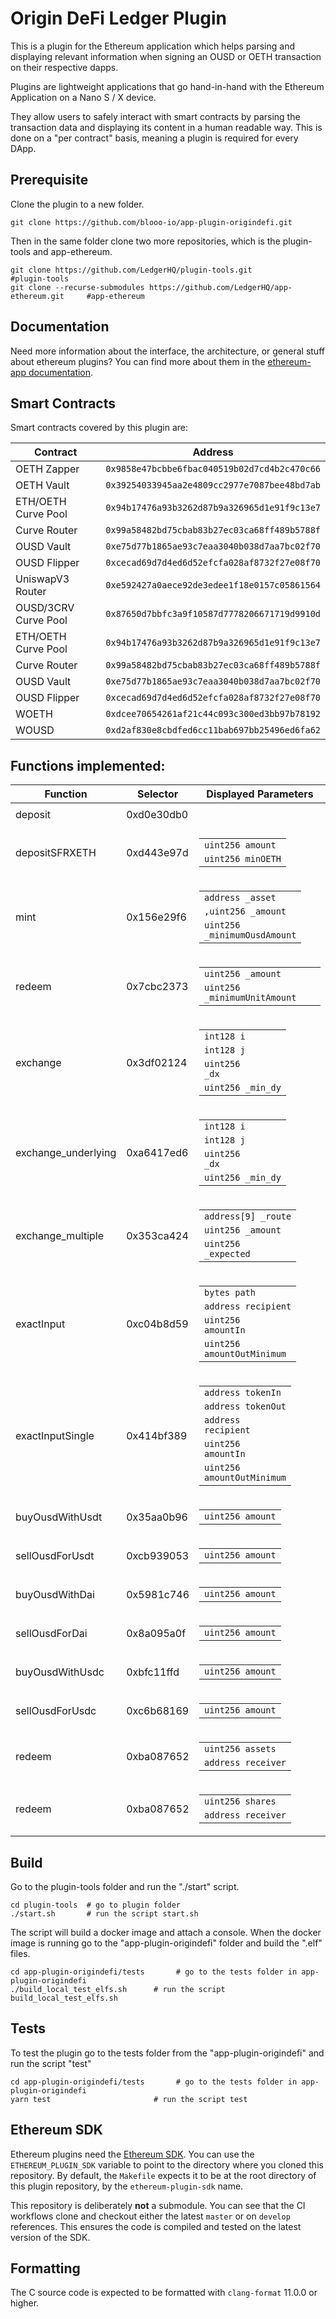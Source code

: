 # Origin DeFi Ledger Plugin

This is a plugin for the Ethereum application which helps parsing and displaying relevant information when signing an OUSD or OETH transaction on their respective dapps.

Plugins are lightweight applications that go hand-in-hand with the Ethereum
Application on a Nano S / X device.

They allow users to safely interact with smart contracts by parsing the
transaction data and displaying its content in a human readable way. This is
done on a "per contract" basis, meaning a plugin is required for every DApp.

## Prerequisite

Clone the plugin to a new folder.

```shell
git clone https://github.com/blooo-io/app-plugin-origindefi.git
```

Then in the same folder clone two more repositories, which is the plugin-tools and app-ethereum.

```shell
git clone https://github.com/LedgerHQ/plugin-tools.git                          #plugin-tools
git clone --recurse-submodules https://github.com/LedgerHQ/app-ethereum.git     #app-ethereum
```
## Documentation

Need more information about the interface, the architecture, or general stuff about ethereum plugins? You can find more about them in the [ethereum-app documentation](https://github.com/LedgerHQ/app-ethereum/blob/master/doc/ethapp_plugins.asc).

## Smart Contracts

Smart contracts covered by this plugin are:

| Contract | Address |
| ---       | --- |
| OETH Zapper  | `0x9858e47bcbbe6fbac040519b02d7cd4b2c470c66`|
| OETH Vault  | `0x39254033945aa2e4809cc2977e7087bee48bd7ab`|
| ETH/OETH Curve Pool  | `0x94b17476a93b3262d87b9a326965d1e91f9c13e7`|
| Curve Router   | `0x99a58482bd75cbab83b27ec03ca68ff489b5788f`|
| OUSD Vault   | `0xe75d77b1865ae93c7eaa3040b038d7aa7bc02f70`|
| OUSD Flipper   | `0xcecad69d7d4ed6d52efcfa028af8732f27e08f70`|
| UniswapV3 Router  | `0xe592427a0aece92de3edee1f18e0157c05861564`|
| OUSD/3CRV Curve Pool  | `0x87650d7bbfc3a9f10587d7778206671719d9910d`|
| ETH/OETH Curve Pool  | `0x94b17476a93b3262d87b9a326965d1e91f9c13e7`|
| Curve Router   | `0x99a58482bd75cbab83b27ec03ca68ff489b5788f`|
| OUSD Vault   | `0xe75d77b1865ae93c7eaa3040b038d7aa7bc02f70`|
| OUSD Flipper   | `0xcecad69d7d4ed6d52efcfa028af8732f27e08f70`|
| WOETH   | `0xdcee70654261af21c44c093c300ed3bb97b78192`|
| WOUSD   | `0xd2af830e8cbdfed6cc11bab697bb25496ed6fa62`|

## Functions implemented:


|    Function   | Selector  | Displayed Parameters |
| ---           | ---       | --- |
|deposit | 0xd0e30db0| <table>  <tbody> </tbody> </table> |
|depositSFRXETH | 0xd443e97d| <table>  <tbody>  <tr> <td><code>uint256 amount</code></td></tr> <tr><td><code>uint256 minOETH</code></td></tr> </tbody> </table> |
|mint  | 0x156e29f6| <table>  <tbody>  <tr><td><code>address _asset</code></td></tr> <tr><td><code>,uint256 _amount</code></td></tr> <tr><td><code>uint256 _minimumOusdAmount</code></td></tr> </tbody> </table>|
|redeem | 0x7cbc2373| <table>  <tbody>  <tr><td><code>uint256 _amount</code></td></tr> <tr><td><code>uint256 _minimumUnitAmount</code></td></tr> </tbody> </table>|
|exchange  | 0x3df02124| <table>  <tbody>  <tr><td><code>int128 i</code></td></tr> <tr><td><code>int128 j</code></td></tr> <tr><td><code>uint256 _dx</code></td></tr> <tr><td><code>uint256 _min_dy</code></td></tr> </tbody> </table>|
|exchange_underlying  | 0xa6417ed6| <table>  <tbody>  <tr><td><code>int128 i</code></td></tr> <tr><td><code>int128 j</code></td></tr> <tr><td><code>uint256 _dx</code></td></tr> <tr><td><code>uint256 _min_dy</code></td></tr> </tbody> </table>|
|exchange_multiple | 0x353ca424| <table>  <tbody> <tr><td><code>address[9] _route</code></td></tr> <tr><td><code>uint256 _amount</code></td></tr> <tr><td><code>uint256 _expected</code></td></tr> </tbody> </table>|
|exactInput  | 0xc04b8d59| <table>  <tbody>  <tr><td><code>bytes path</code></td></tr> <tr><td><code>address recipient</code></td></tr> <tr><td><code>uint256 amountIn</code></td></tr> <tr><td><code>uint256 amountOutMinimum</code></td></tr> </tbody> </table> |
|exactInputSingle  | 0x414bf389| <table>  <tbody>  <tr><td><code>address tokenIn</code></td></tr> <tr><td><code>address tokenOut</code></td></tr> <tr><td><code>address recipient</code></td></tr> <tr><td><code>uint256 amountIn</code></td></tr> <tr><td><code>uint256 amountOutMinimum</code></td></tr> </tbody> </table>|
|buyOusdWithUsdt  | 0x35aa0b96| <table>  <tbody> <tr><td><code>uint256 amount</code></td></tr> </tbody> </table>|
|sellOusdForUsdt  | 0xcb939053| <table>  <tbody> <tr><td><code>uint256 amount</code></td></tr> </tbody> </table>|
|buyOusdWithDai  | 0x5981c746| <table>  <tbody> <tr><td><code>uint256 amount</code></td></tr> </tbody> </table>|
|sellOusdForDai  | 0x8a095a0f| <table>  <tbody>  <tr><td><code>uint256 amount</code></td></tr> </tbody> </table> |
|buyOusdWithUsdc  | 0xbfc11ffd| <table>  <tbody>  <tr><td><code>uint256 amount</code></td></tr> </tbody> </table> |
|sellOusdForUsdc  | 0xc6b68169| <table>  <tbody>  <tr><td><code>uint256 amount</code></td></tr> </tbody> </table> |
|redeem  | 0xba087652| <table>  <tbody>  <tr><td><code>uint256 assets</code></td></tr> <tr><td><code>address receiver</code></td></tr> </tbody> </table> |
|redeem  | 0xba087652| <table>  <tbody>  <tr><td><code>uint256 shares</code></td></tr> <tr><td><code>address receiver</code></td></tr> </tbody> </table> |

## Build

Go to the plugin-tools folder and run the "./start" script.
```shell
cd plugin-tools  # go to plugin folder
./start.sh       # run the script start.sh
```
The script will build a docker image and attach a console.
When the docker image is running go to the "app-plugin-origindefi" folder and build the ".elf" files.
```shell
cd app-plugin-origindefi/tests       # go to the tests folder in app-plugin-origindefi
./build_local_test_elfs.sh      # run the script build_local_test_elfs.sh
```

## Tests

To test the plugin go to the tests folder from the "app-plugin-origindefi" and run the script "test"
```shell
cd app-plugin-origindefi/tests       # go to the tests folder in app-plugin-origindefi
yarn test                       # run the script test
```

## Ethereum SDK

Ethereum plugins need the [Ethereum SDK](https://github.com/LedgerHQ/ethereum-plugin-sdk).
You can use the `ETHEREUM_PLUGIN_SDK` variable to point to the directory where you cloned
this repository. By default, the `Makefile` expects it to be at the root directory of this
plugin repository, by the `ethereum-plugin-sdk` name.

This repository is deliberately **not** a submodule. You can see that the CI workflows
clone and checkout either the latest `master` or on `develop` references. This ensures
the code is compiled and tested on the latest version of the SDK.

## Formatting

The C source code is expected to be formatted with `clang-format` 11.0.0 or higher.
